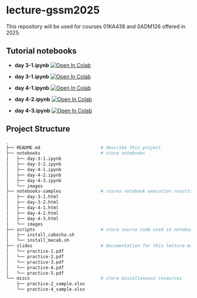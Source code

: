 # lecture-gssm2025

This repository will be used for courses 01KA438 and 0ADM126 offered in 2025.

## Tutorial notebooks

- **day 3-1.ipynb** [![Open In Colab](https://colab.research.google.com/assets/colab-badge.svg)](https://colab.research.google.com/github/haradatm/lecture-gssm2025/blob/main/notebooks/day-3-1.ipynb)

- **day 3-1.ipynb** [![Open In Colab](https://colab.research.google.com/assets/colab-badge.svg)](https://colab.research.google.com/github/haradatm/lecture-gssm2025/blob/main/notebooks/day-3-2.ipynb)
- **day 4-1.ipynb** [![Open In Colab](https://colab.research.google.com/assets/colab-badge.svg)](https://colab.research.google.com/github/haradatm/lecture-gssm2025/blob/main/notebooks/day-4-1.ipynb)
- **day 4-2.ipynb** [![Open In Colab](https://colab.research.google.com/assets/colab-badge.svg)](https://colab.research.google.com/github/haradatm/lecture-gssm2025/blob/main/notebooks/day-4-2.ipynb)
- **day 4-3.ipynb** [![Open In Colab](https://colab.research.google.com/assets/colab-badge.svg)](https://colab.research.google.com/github/haradatm/lecture-gssm2025/blob/main/notebooks/day-4-3.ipynb)

## Project Structure

```bash
.
├── README.md                       # describe this project
├── notebooks                       # store notebooks
│   ├── day-3-1.ipynb
│   ├── day-3-2.ipynb
│   ├── day-4-1.ipynb
│   ├── day-4-2.ipynb
│   ├── day-4-3.ipynb
│   └── images
├── notebooks-samples               # stores notebook execution results in HTML
│   ├── day-3-1.html
│   ├── day-3-2.html
│   ├── day-4-1.html
│   ├── day-4-2.html
│   ├── day-4-3.html
│   └── images
├── scripts                         # store source code used in notebook
│   ├── install_cabocha.sh
│   └── install_mecab.sh
├── slides                          # documentation for this lecture materials (To be uploaded after the lecture.)
│   └── practice-1.pdf
│   └── practice-2.pdf
│   └── practice-3.pdf
│   └── practice-4.pdf
│   └── practice-5.pdf
└── miscs                           # store miscellaneous resources
    ├── practice-2_sample.xlsx
    └── practice-4_sample.xlsx
```
